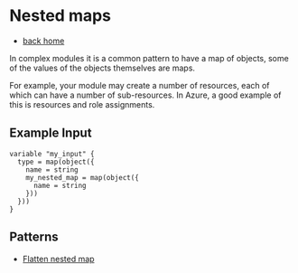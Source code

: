 # Nested maps

- [back home](../)

In complex modules it is a common pattern to have a map of objects, some of the values of the objects themselves are maps.

For example, your module may create a number of resources, each of which can have a number of sub-resources.
In Azure, a good example of this is resources and role assignments.

## Example Input

```hcl
variable "my_input" {
  type = map(object({
    name = string
    my_nested_map = map(object({
      name = string
    }))
  }))
}
```

## Patterns

- [Flatten nested map](./flatten_nested_map/)
